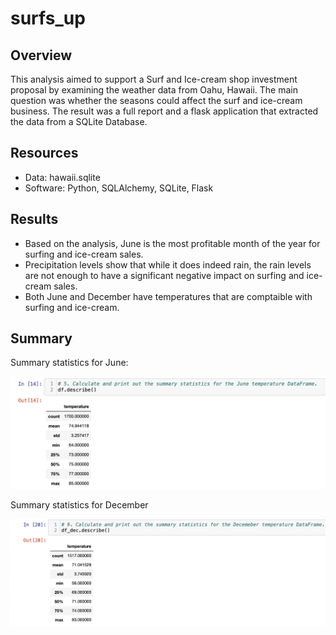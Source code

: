# surfs_up

## Overview

This analysis aimed to support a Surf and Ice-cream shop investment proposal by examining the weather data from Oahu, Hawaii. The main question was whether the seasons could affect the surf and ice-cream business. The result was a full report and a flask application that extracted the data from a SQLite Database.

## Resources

* Data: hawaii.sqlite
* Software: Python, SQLAlchemy, SQLite, Flask



## Results

* Based on the analysis, June is the most profitable month of the year for surfing and ice-cream sales.
* Precipitation levels show that while it does indeed rain, the rain levels are not enough to have a significant negative impact on surfing and ice-cream sales.
* Both June and December have temperatures that are comptaible with surfing and ice-cream.



## Summary

Summary statistics for June:

![fig1](https://github.com/Irina-Preotescu/surfs_up/blob/3b37764d5690f48a44730e3435bd2289ce041c2c/fig1_surf.png) 



Summary statistics for December

![fig2](https://github.com/Irina-Preotescu/surfs_up/blob/3b37764d5690f48a44730e3435bd2289ce041c2c/fig2_surf.png)
